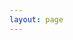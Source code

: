 ```yaml
---
layout: page
---
```


<script setup>
    import {
        VPTeamPage,
        VPTeamPageTitle,
        VPTeamMembers,
        VPTeamPageSection
    } from 'vitepress/theme';
    /*
     * This page loads the list of people to display from the
     * contributors.data.js file, in the .vitepress/data folder.
     * 
     * Please refer to the mentioned file for any changes in the
     * contributors list.
     */
    import { data as people } from './../../.vitepress/data/contributors.data.js';
</script>

<VPTeamPage>
    <VPTeamPageTitle>
        <template #title>Contributors</template>
        <template #lead>
            Thank you to everyone who has contributed to this site!
            <p>
                This project follows the <a class="all-contributors" href="https://allcontributors.org/docs/en/emoji-key">All Contributors specification</a>
            </p>
        </template>
    </VPTeamPageTitle>
    <VPTeamPageSection>
        <template #title>Maintainers</template>
        <template #lead>Responsible for site maintenance.</template>
        <template #members>
            <VPTeamMembers size="small" :members="people['maintainers']" />
        </template>
    </VPTeamPageSection>
    <VPTeamPageSection>
        <template #title>Contributors</template>
        <template #lead>Having done their bit.</template>
        <template #members>
            <VPTeamMembers size="small" :members="people['contributors']" />
        </template>
    </VPTeamPageSection>
</VPTeamPage>

<style>
    a.all-contributors {
        text-decoration: underline;
    }
</style>